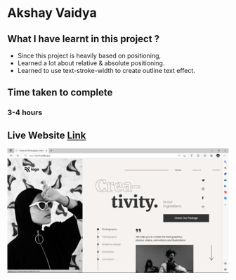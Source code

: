 # Akshay Vaidya

## What I have learnt in this project ?

- Since this project is heavily based on positioning,
- Learned a lot about relative & absolute positioning.
- Learned to use text-stroke-width to create outline text effect.
    


## Time taken to complete
### 3-4 hours

## Live Website [Link](https://lcp-14.netlify.app/)


![Image](Project-14.png)


